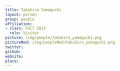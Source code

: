 ```yaml
---
title: Takahiro Yamaguchi
layout: person
group: people
affiliation:
- class: Fall 2013
  role: Visitor
picture: /img/people/takahiro_yamaguchi.png
pictureMed: /img/peopleMed/takahiro_yamaguchi.png
twitter:
github:
website:
place:
---
```

